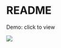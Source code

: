 # README
<p>Demo: click to view</p>

[![](http://img.youtube.com/vi/cIJlQOTnPCE/0.jpg)](http://www.youtube.com/watch?v=cIJlQOTnPCE "")
